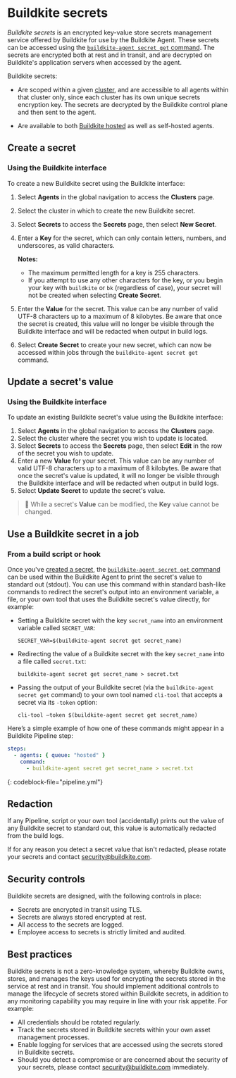 # Buildkite secrets

_Buildkite secrets_ is an encrypted key-value store secrets management service offered by Buildkite for use by the Buildkite Agent. These secrets can be accessed using the [`buildkite-agent secret get` command](/docs/agent/v3/cli-secret). The secrets are encrypted both at rest and in transit, and are decrypted on Buildkite's application servers when accessed by the agent.

Buildkite secrets:

- Are scoped within a given [cluster](/docs/pipelines/clusters), and are accessible to all agents within that cluster only, since each cluster has its own unique secrets encryption key. The secrets are decrypted by the Buildkite control plane and then sent to the agent.

- Are available to both [Buildkite hosted](/docs/pipelines/hosted-agents) as well as self-hosted agents.

## Create a secret

### Using the Buildkite interface

To create a new Buildkite secret using the Buildkite interface:

1. Select **Agents** in the global navigation to access the **Clusters** page.
1. Select the cluster in which to create the new Buildkite secret.
1. Select **Secrets** to access the **Secrets** page, then select **New Secret**.
1. Enter a **Key** for the secret, which can only contain letters, numbers, and underscores, as valid characters.

    **Notes:**
    * The maximum permitted length for a key is 255 characters.
    * If you attempt to use any other characters for the key, or you begin your key with `buildkite` or `bk` (regardless of case), your secret will not be created when selecting **Create Secret**.

1. Enter the **Value** for the secret. This value can be any number of valid UTF-8 characters up to a maximum of 8 kilobytes. Be aware that once the secret is created, this value will no longer be visible through the Buildkite interface and will be redacted when output in build logs.
1. Select **Create Secret** to create your new secret, which can now be accessed within jobs through the `buildkite-agent secret get` command.

## Update a secret's value

### Using the Buildkite interface

To update an existing Buildkite secret's value using the Buildkite interface:

1. Select **Agents** in the global navigation to access the **Clusters** page.
1. Select the cluster where the secret you wish to update is located.
1. Select **Secrets** to access the **Secrets** page, then select **Edit** in the row of the secret you wish to update.
1. Enter a new **Value** for your secret. This value can be any number of valid UTF-8 characters up to a maximum of 8 kilobytes. Be aware that once the secret's value is updated, it will no longer be visible through the Buildkite interface and will be redacted when output in build logs.
1. Select **Update Secret** to update the secret's value.

> 📘
> While a secret's **Value** can be modified, the **Key** value cannot be changed.

## Use a Buildkite secret in a job

### From a build script or hook

Once you've [created a secret](#create-a-secret), the [`buildkite-agent secret get` command](/docs/agent/v3/cli-secret) can be used within the Buildkite Agent to print the secret's value to standard out (stdout). You can use this command within standard bash-like commands to redirect the secret's output into an environment variable, a file, or your own tool that uses the Buildkite secret's value directly, for example:

- Setting a Buildkite secret with the key `secret_name` into an environment variable called `SECRET_VAR`:

    `SECRET_VAR=$(buildkite-agent secret get secret_name)`

- Redirecting the value of a Buildkite secret with the key `secret_name` into a file called `secret.txt`:

    `buildkite-agent secret get secret_name > secret.txt`

- Passing the output of your Buildkite secret (via the `buildkite-agent secret get` command) to your own tool named `cli-tool` that accepts a secret via its `-token` option:

    `cli-tool —token $(buildkite-agent secret get secret_name)`

Here’s a simple example of how one of these commands might appear in a Buildkite Pipeline step:

```yaml
steps:
  - agents: { queue: "hosted" }
    command:
      - buildkite-agent secret get secret_name > secret.txt
```
{: codeblock-file="pipeline.yml"}

## Redaction

If any Pipeline, script or your own tool (accidentally) prints out the value of any Buildkite secret to standard out, this value is automatically redacted from the build logs.

If for any reason you detect a secret value that isn't redacted, please rotate your secrets and contact security@buildkite.com.

## Security controls

Buildkite secrets are designed, with the following controls in place:

- Secrets are encrypted in transit using TLS.
- Secrets are always stored encrypted at rest.
- All access to the secrets are logged.
- Employee access to secrets is strictly limited and audited.

## Best practices

Buildkite secrets is not a zero-knowledge system, whereby Buildkite owns, stores, and manages the keys used for encrypting the secrets stored in the service at rest and in transit. You should implement additional controls to manage the lifecycle of secrets stored within Buildkite secrets, in addition to any monitoring capability you may require in line with your risk appetite. For example:

- All credentials should be rotated regularly.
- Track the secrets stored in Buildkite secrets within your own asset management processes.
- Enable logging for services that are accessed using the secrets stored in Buildkite secrets.
- Should you detect a compromise or are concerned about the security of your secrets, please contact security@buildkite.com immediately.
